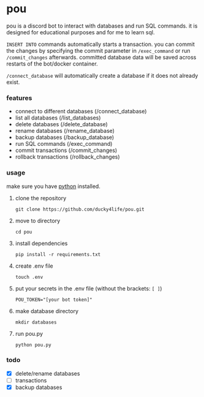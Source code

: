 # pou

pou is a discord bot to interact with databases and run SQL commands. it is designed for educational purposes and for me to learn sql.

`INSERT INTO` commands automatically starts a transaction. you can commit the changes by specifying the commit parameter in `/exec_command` or run `/commit_changes` afterwards. committed database data will be saved across restarts of the bot/docker container.

`/connect_database` will automatically create a database if it does not already exist.

### features

- connect to different databases (/connect_database)
- list all databases (/list_databases)
- delete databases (/delete_database)
- rename databases (/rename_database)
- backup databases (/backup_database)
- run SQL commands (/exec_command)
- commit transactions (/commit_changes)
- rollback transactions (/rollback_changes)

### usage

make sure you have [python](https://www.python.org/downloads/) installed.

1. clone the repository
   ```
   git clone https://github.com/ducky4life/pou.git
   ```
2. move to directory
   ```
   cd pou
   ```
3. install dependencies
   ```
   pip install -r requirements.txt
   ```
4. create .env file
   ```
   touch .env
   ```
5. put your secrets in the .env file (without the brackets: `[ ]`)
   ```
   POU_TOKEN="[your bot token]"
   ```
6. make database directory
   ```
   mkdir databases
   ```
7. run pou.py
   ```
   python pou.py
   ```

### todo

- [x] delete/rename databases
- [ ] transactions
- [x] backup databases
